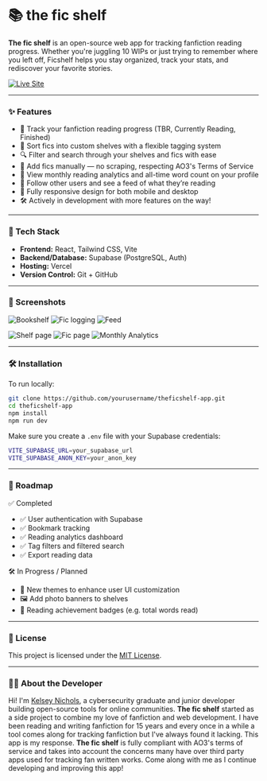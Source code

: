 
# 📚 the fic shelf

**The fic shelf** is an open-source web app for tracking fanfiction reading progress. Whether you're juggling 10 WIPs or just trying to remember where you left off, Ficshelf helps you stay organized, track your stats, and rediscover your favorite stories.

[![Live Site](https://img.shields.io/badge/Live%20Site-theficshelf.app-blueviolet)](https://theficshelf.app)  

---

### ✨ Features

- 📖 Track your fanfiction reading progress (TBR, Currently Reading, Finished)
- 🔖 Sort fics into custom shelves with a flexible tagging system
- 🔍 Filter and search through your shelves and fics with ease
- 📝 Add fics manually — no scraping, respecting AO3's Terms of Service
- 🧾 View monthly reading analytics and all-time word count on your profile
- 🧡 Follow other users and see a feed of what they’re reading
- 📱 Fully responsive design for both mobile and desktop
- 🛠️ Actively in development with more features on the way!

---

### 🚀 Tech Stack

- **Frontend:** React, Tailwind CSS, Vite
- **Backend/Database:** Supabase (PostgreSQL, Auth)
- **Hosting:** Vercel
- **Version Control:** Git + GitHub

---

### 📸 Screenshots

![Bookshelf](https://cdn.discordapp.com/attachments/1110641903038374001/1381111569055879168/image.png?ex=68484e21&is=6846fca1&hm=7f8afd98a9754504b3c13522ce0764168741d9511496b618713230f0825ff0f7&)
![Fic logging](https://cdn.discordapp.com/attachments/1110641903038374001/1381112330871373934/image.png?ex=68484ed7&is=6846fd57&hm=9a9ef82035fbaab27f8febc222b50f03f700e433374057cea22b3a6a514abda5&)
![Feed](https://cdn.discordapp.com/attachments/1110641903038374001/1381112664671129721/image.png?ex=68484f27&is=6846fda7&hm=8ad8322999c1d784556fe2783ed4b6461ba8936920ddfbc2f17d104917e21548&)

![Shelf page](https://cdn.discordapp.com/attachments/1110641903038374001/1381111729039212584/image.png?ex=68484e48&is=6846fcc8&hm=f5d75ba6185b1323c5bb2b97a686e7af90c3e311b7df6d52c18f4d1c5e81fe45&)
![Fic page](https://cdn.discordapp.com/attachments/1110641903038374001/1381112062788243466/image.png?ex=68484e97&is=6846fd17&hm=c8f4a6d8fa4545149cb879d51bc2ee04915f48c689d107f253d87418ac24cfac&)
![Monthly Analytics](https://cdn.discordapp.com/attachments/1110641903038374001/1381112809999433728/image.png?ex=68484f49&is=6846fdc9&hm=8910ac6ba41342863fbb2a700ed8c54b961a88194236423faa1d860e9941597f&)

---

### 🛠️ Installation

To run locally:

```bash
git clone https://github.com/yourusername/theficshelf-app.git
cd theficshelf-app
npm install
npm run dev
```

Make sure you create a `.env` file with your Supabase credentials:

```bash
VITE_SUPABASE_URL=your_supabase_url
VITE_SUPABASE_ANON_KEY=your_anon_key
```

---

### 🧪 Roadmap

✅ Completed
- ✅ User authentication with Supabase
- ✅ Bookmark tracking
- ✅ Reading analytics dashboard
- ✅ Tag filters and filtered search
- ✅ Export reading data

🛠️ In Progress / Planned
- 🎨 New themes to enhance user UI customization
- 🖼️ Add photo banners to shelves
- 🏅 Reading achievement badges (e.g. total words read)

---

### 📝 License

This project is licensed under the [MIT License](./LICENSE).

---

### 🙋‍♀️ About the Developer

Hi! I'm [Kelsey Nichols](https://www.linkedin.com/in/kelseydianenichols/), a cybersecurity graduate and junior developer building open-source tools for online communities. **The fic shelf** started as a side project to combine my love of fanfiction and web development. I have been reading and writing fanfiction for 15 years and every once in a while a tool comes along for tracking fanfiction but I've always found it lacking. This app is my response. **The fic shelf** is fully compliant with AO3's terms of service and takes into account the concerns many have over third party apps used for tracking fan written works. Come along with me as I continue developing and improving this app!

